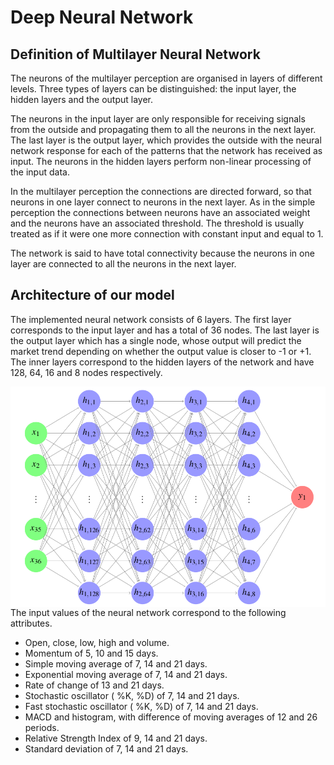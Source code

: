 # Deep Neural Network

## Definition of Multilayer Neural Network

The neurons of the multilayer perception are organised in layers of different levels. Three types of layers can be distinguished: the input layer, the hidden layers and the output layer.

The neurons in the input layer are only responsible for receiving signals from the outside and propagating them to all the neurons in the next layer. The last layer is the output layer, which provides the outside with the neural network response for each of the patterns that the network has received as input. The neurons in the hidden layers perform non-linear processing of the input data.

In the multilayer perception the connections are directed forward, so that neurons in one layer connect to neurons in the next layer. As in the simple perception the connections between neurons have an associated weight and the neurons have an associated threshold. The threshold is usually treated as if it were one more connection with constant input and equal to 1.

The network is said to have total connectivity because the neurons in one layer are connected to all the neurons in the next layer.

## Architecture of our model

The implemented neural network consists of 6 layers. The first layer corresponds to the input layer and has a total of 36 nodes. The last layer is the output layer which has a single node, whose output will predict the market trend depending on whether the output value is closer to -1 or +1. The inner layers correspond to the hidden layers of the network and have 128, 64, 16 and 8 nodes respectively.

<img src="./img/neural_network.png"
     style="float: left; margin-right: 10px;" />

The input values of the neural network correspond to the following attributes.

* Open, close, low, high and volume.
* Momentum of 5, 10 and 15 days.
* Simple moving average of 7, 14 and 21 days.
* Exponential moving average of 7, 14 and 21 days.
* Rate of change of 13 and 21 days.
* Stochastic oscillator ( %K, %D) of 7, 14 and 21 days.
* Fast stochastic oscillator ( %K, %D) of 7, 14 and 21 days.
* MACD and histogram, with difference of moving averages of 12 and 26 periods.
* Relative Strength Index of 9, 14 and 21 days.
* Standard deviation of 7, 14 and 21 days.

